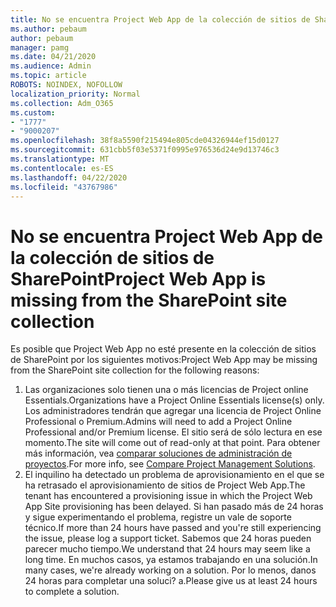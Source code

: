 ```yaml
---
title: No se encuentra Project Web App de la colección de sitios de SharePoint
ms.author: pebaum
author: pebaum
manager: pamg
ms.date: 04/21/2020
ms.audience: Admin
ms.topic: article
ROBOTS: NOINDEX, NOFOLLOW
localization_priority: Normal
ms.collection: Adm_O365
ms.custom:
- "1777"
- "9000207"
ms.openlocfilehash: 38f8a5590f215494e805cde04326944ef15d0127
ms.sourcegitcommit: 631cbb5f03e5371f0995e976536d24e9d13746c3
ms.translationtype: MT
ms.contentlocale: es-ES
ms.lasthandoff: 04/22/2020
ms.locfileid: "43767986"
---
```

# <a name="project-web-app-is-missing-from-the-sharepoint-site-collection"></a><span data-ttu-id="6cc18-102">No se encuentra Project Web App de la colección de sitios de SharePoint</span><span class="sxs-lookup"><span data-stu-id="6cc18-102">Project Web App is missing from the SharePoint site collection</span></span>

<span data-ttu-id="6cc18-103">Es posible que Project Web App no esté presente en la colección de sitios de SharePoint por los siguientes motivos:</span><span class="sxs-lookup"><span data-stu-id="6cc18-103">Project Web App may be missing from the SharePoint site collection for the following reasons:</span></span>

1. <span data-ttu-id="6cc18-104">Las organizaciones solo tienen una o más licencias de Project online Essentials.</span><span class="sxs-lookup"><span data-stu-id="6cc18-104">Organizations have a Project Online Essentials license(s) only.</span></span> <span data-ttu-id="6cc18-105">Los administradores tendrán que agregar una licencia de Project Online Professional o Premium.</span><span class="sxs-lookup"><span data-stu-id="6cc18-105">Admins will need to add a Project Online Professional and/or Premium license.</span></span> <span data-ttu-id="6cc18-106">El sitio será de sólo lectura en ese momento.</span><span class="sxs-lookup"><span data-stu-id="6cc18-106">The site will come out of read-only at that point.</span></span> <span data-ttu-id="6cc18-107">Para obtener más información, vea [comparar soluciones de administración de proyectos](https://products.office.com/project/compare-microsoft-project-management-software?tab=1).</span><span class="sxs-lookup"><span data-stu-id="6cc18-107">For more info, see [Compare Project Management Solutions](https://products.office.com/project/compare-microsoft-project-management-software?tab=1).</span></span>
2. <span data-ttu-id="6cc18-108">El inquilino ha detectado un problema de aprovisionamiento en el que se ha retrasado el aprovisionamiento de sitios de Project Web App.</span><span class="sxs-lookup"><span data-stu-id="6cc18-108">The tenant has encountered a provisioning issue in which the Project Web App Site provisioning has been delayed.</span></span> <span data-ttu-id="6cc18-109">Si han pasado más de 24 horas y sigue experimentando el problema, registre un vale de soporte técnico.</span><span class="sxs-lookup"><span data-stu-id="6cc18-109">If more than 24 hours have passed and you're still experiencing the issue, please log a support ticket.</span></span> <span data-ttu-id="6cc18-110">Sabemos que 24 horas pueden parecer mucho tiempo.</span><span class="sxs-lookup"><span data-stu-id="6cc18-110">We understand that 24 hours may seem like a long time.</span></span> <span data-ttu-id="6cc18-111">En muchos casos, ya estamos trabajando en una solución.</span><span class="sxs-lookup"><span data-stu-id="6cc18-111">In many cases, we're already working on a solution.</span></span> <span data-ttu-id="6cc18-112">Por lo menos, danos 24 horas para completar una soluci? a.</span><span class="sxs-lookup"><span data-stu-id="6cc18-112">Please give us at least 24 hours to complete a solution.</span></span>
